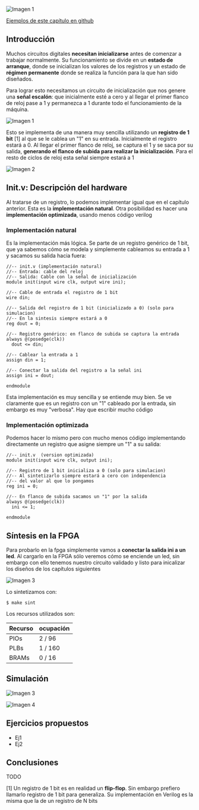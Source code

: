 ![Imagen 1](https://github.com/Obijuan/open-fpga-verilog-tutorial/raw/master/tutorial/T09-inicializador/images/init-2.png)

[Ejemplos de este capítulo en github](https://github.com/Obijuan/open-fpga-verilog-tutorial/tree/master/tutorial/T09-inicializador)

## Introducción
Muchos circuitos digitales **necesitan inicializarse** antes de comenzar a trabajar normalmente. Su funcionamiento se divide en un **estado de arranque**, donde se inicializan los valores de los registros y un estado de **régimen permanente** donde se realiza la función para la que han sido diseñados.

Para lograr esto necesitamos un circuito de inicialización que nos genere una **señal escalón**: que inicialmente esté a cero y al llegar el primer flanco de reloj pase a 1 y permanezca a 1 durante todo el funcionamiento de la máquina.

![Imagen 1](https://github.com/Obijuan/open-fpga-verilog-tutorial/raw/master/tutorial/T09-inicializador/images/init-2.png)

Esto se implementa de una manera muy sencilla utilizando un **registro de 1 bit** [1] al que se le cablea un "1" en su entrada. Inicialmente el registro estará a 0. Al llegar el primer flanco de reloj, se captura el 1 y se saca por su salida, **generando el flanco de subida para realizar la inicialización**. Para el resto de ciclos de reloj esta señal siempre estará a 1

![Imagen 2](https://github.com/Obijuan/open-fpga-verilog-tutorial/raw/master/tutorial/T09-inicializador/images/init-3.png)

## Init.v: Descripción del hardware

Al tratarse de un registro, lo podemos implementar igual que en el capítulo anterior. Esta es la **implementación natural**. Otra posibilidad es hacer una **implementación optimizada**, usando menos código verilog

### Implementación natural

Es la implementación más lógica. Se parte de un registro genérico de 1 bit, que ya sabemos cómo se modela y simplemente cableamos su entrada a 1 y sacamos su salida hacia fuera:

    //-- init.v (implementación natural)
    //-- Entrada: cable del reloj
    //-- Salida: Cable con la señal de inicialización
    module init(input wire clk, output wire ini);
    
    //-- Cable de entrada el registro de 1 bit
    wire din;
    
    //-- Salida del registro de 1 bit (inicializado a 0) (solo para simulacion)
    //-- En la sintesis siempre estará a 0
    reg dout = 0;

    //-- Registro genérico: en flanco de subida se captura la entrada
    always @(posedge(clk))
      dout <= din;
    
    //-- Cablear la entrada a 1
    assign din = 1;
    
    //-- Conectar la salida del registro a la señal ini
    assign ini = dout;
    
    endmodule

Esta implementación es muy sencilla y se entiende muy bien. Se ve claramente que es un registro con un "1" cableado por la entrada, sin embargo es muy "verbosa". Hay que escribir mucho código

### Implementación optimizada

Podemos hacer lo mismo pero con mucho menos código implementando directamente un registro que asigne siempre un "1" a su salida:

    //-- init.v  (version optimizada)
    module init(input wire clk, output ini);

    //-- Registro de 1 bit inicializa a 0 (solo para simulacion)
    //-- Al sintetizarlo siempre estará a cero con independencia 
    //-- del valor al que lo pongamos
    reg ini = 0;
    
    //-- En flanco de subida sacamos un "1" por la salida
    always @(posedge(clk))
      ini <= 1;
    
    endmodule

## Síntesis en la FPGA

Para probarlo en la fpga simplemente vamos a **conectar la salida ini a un led**. Al cargarlo en la FPGA sólo veremos cómo se enciende un led, sin embargo con ello tenemos nuestro circuito validado y listo para inicalizar los diseños de los capítulos siguientes

![Imagen 3](https://github.com/Obijuan/open-fpga-verilog-tutorial/raw/master/tutorial/T09-inicializador/images/init-1.png)

Lo sintetizamos con:

    $ make sint

Los recursos utilizados son:

| Recurso  | ocupación
|----------|-----------
|PIOs      | 2 / 96
|PLBs      | 1 / 160
|BRAMs     | 0 / 16


## Simulación

![Imagen 3]()

![Imagen 4]()

## Ejercicios propuestos
* Ej1
* Ej2

## Conclusiones
TODO

[1] Un registro de 1 bit es en realidad un **flip-flop**. Sin embargo prefiero llamarlo registro de 1 bit para generaliza. Su implementación en Verilog es la misma que la de un registro de N bits

